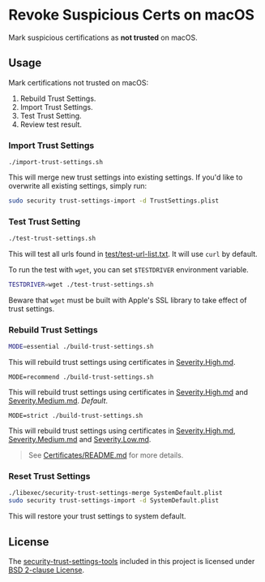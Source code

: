 Revoke Suspicious Certs on macOS
==========================================

Mark suspicious certifications as **not trusted** on macOS.


## Usage
Mark certifications not trusted on macOS:
1. Rebuild Trust Settings.
2. Import Trust Settings.
3. Test Trust Setting.
4. Review test result.

### Import Trust Settings
```
./import-trust-settings.sh
```
This will merge new trust settings into existing settings. If you'd like to overwrite all existing settings, simply run:
``` sh
sudo security trust-settings-import -d TrustSettings.plist
```

### Test Trust Setting
``` sh
./test-trust-settings.sh
```
This will test all urls found in [test/test-url-list.txt](test/test-url-list.txt). It will use `curl` by default.

To run the test with `wget`, you can set `$TESTDRIVER` environment variable.
``` sh
TESTDRIVER=wget ./test-trust-settings.sh
```
Beware that `wget` must be built with Apple's SSL library to take effect of trust settings.

### Rebuild Trust Settings
``` sh
MODE=essential ./build-trust-settings.sh
```
This will rebuild trust settings using certificates in [Severity.High.md](../Shared/Certificates/Severity.High.md).
```
MODE=recommend ./build-trust-settings.sh
```
This will rebuild trust settings using certificates in [Severity.High.md](../Shared/Certificates/Severity.High.md) and [Severity.Medium.md](../Shared/Certificates/Severity.Medium.md). *Default*.
```
MODE=strict ./build-trust-settings.sh
```
This will rebuild trust settings using certificates in [Severity.High.md](../Shared/Certificates/Severity.High.md), [Severity.Medium.md](../Shared/Certificates/Severity.Medium.md) and [Severity.Low.md](../Shared/Certificates/Severity.Low.md).
> See [Certificates/README.md](../Shared/Certificates/README.md) for more details.

### Reset Trust Settings
``` sh
./libexec/security-trust-settings-merge SystemDefault.plist
sudo security trust-settings-import -d SystemDefault.plist
```
This will restore your trust settings to system default.

## License
The [security-trust-settings-tools](https://github.com/ntkme/security-trust-settings-tools) included in this project is licensed under [BSD 2-clause License](./LICENSE).
